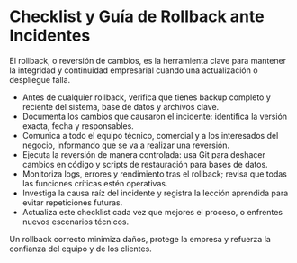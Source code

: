 # Checklist y Guía de Rollback ante Incidentes

El rollback, o reversión de cambios, es la herramienta clave para mantener la integridad y continuidad empresarial cuando una actualización o despliegue falla.

- Antes de cualquier rollback, verifica que tienes backup completo y reciente del sistema, base de datos y archivos clave.
- Documenta los cambios que causaron el incidente: identifica la versión exacta, fecha y responsables.
- Comunica a todo el equipo técnico, comercial y a los interesados del negocio, informando que se va a realizar una reversión.
- Ejecuta la reversión de manera controlada: usa Git para deshacer cambios en código y scripts de restauración para bases de datos.
- Monitoriza logs, errores y rendimiento tras el rollback; revisa que todas las funciones críticas estén operativas.
- Investiga la causa raíz del incidente y registra la lección aprendida para evitar repeticiones futuras.
- Actualiza este checklist cada vez que mejores el proceso, o enfrentes nuevos escenarios técnicos.

Un rollback correcto minimiza daños, protege la empresa y refuerza la confianza del equipo y de los clientes.

